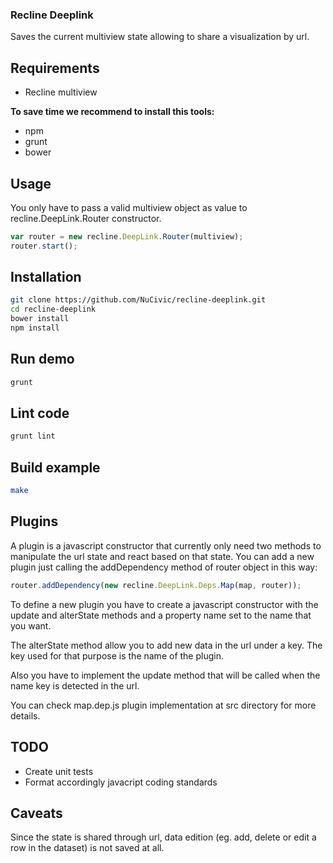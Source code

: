 ### Recline Deeplink

Saves the current multiview state allowing to share a visualization by url.

## Requirements
* Recline multiview

**To save time we recommend to install this tools:**

* npm
* grunt
* bower

## Usage
You only have to pass a valid multiview object as value to recline.DeepLink.Router constructor.

```javascript
var router = new recline.DeepLink.Router(multiview);
router.start();
```

## Installation

```bash
git clone https://github.com/NuCivic/recline-deeplink.git
cd recline-deeplink
bower install
npm install
```

## Run demo

```bash
grunt
```

## Lint code

```bash
grunt lint
```

## Build example

```bash
make
```

## Plugins
A plugin is a javascript constructor that currently only need two methods to manipulate the url state and
react based on that state. You can add a new plugin just calling the addDependency method of router object in this way:

```javascript
router.addDependency(new recline.DeepLink.Deps.Map(map, router));
```

To define a new plugin you have to create a javascript constructor with the update and alterState methods and a property name set to the name that you want.

The alterState method allow you to add new data in the url under a key. The key used for that purpose is the name of the plugin.

Also you have to implement the update method that will be called when the name key is detected in the url.

You can check map.dep.js plugin implementation at src directory for more details.

## TODO
* Create unit tests
* Format accordingly javacript coding standards

## Caveats
Since the state is shared through url, data edition (eg. add, delete or edit a row in the dataset) is not saved at all.

